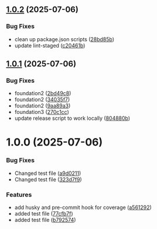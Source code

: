## [1.0.2](https://github.com/sunamo/sunodejs/compare/v1.0.1...v1.0.2) (2025-07-06)


### Bug Fixes

* clean up package.json scripts ([28bd85b](https://github.com/sunamo/sunodejs/commit/28bd85bd32b0c7364ffd077065ab8c7a78f4ddc3))
* update lint-staged ([c20461b](https://github.com/sunamo/sunodejs/commit/c20461bc9629dc0bc7241b582563d009edcf9be6))

## [1.0.1](https://github.com/sunamo/sunodejs/compare/v1.0.0...v1.0.1) (2025-07-06)


### Bug Fixes

* foundation2 ([2bd49c8](https://github.com/sunamo/sunodejs/commit/2bd49c8b52ceb3dd3afaaa4192c487a774ccee76))
* foundation2 ([34035f7](https://github.com/sunamo/sunodejs/commit/34035f769d139f2e756e98fff5c87d88c9bb4d8c))
* foundation2 ([9aa89a3](https://github.com/sunamo/sunodejs/commit/9aa89a3178148fa11047bf4a70efd573ada6f7cf))
* foundation3 ([270c1cc](https://github.com/sunamo/sunodejs/commit/270c1ccc714a414dddb4bd7ad618db4c0cca83fb))
* update release script to work locally ([804880b](https://github.com/sunamo/sunodejs/commit/804880b55c9e096398d402ac5a47351d6662418d))

# 1.0.0 (2025-07-06)


### Bug Fixes

* Changed test file ([a9d0211](https://github.com/sunamo/sunodejs/commit/a9d0211b249642ba18671e0104de0f91595b2fef))
* Changed test file ([323d7f9](https://github.com/sunamo/sunodejs/commit/323d7f9dd67a904379e999955e54a689e7b9bac0))


### Features

* add husky and pre-commit hook for coverage ([a561292](https://github.com/sunamo/sunodejs/commit/a56129251036600881458cbd93e1a3068c45859f))
* added test file ([77cfb7f](https://github.com/sunamo/sunodejs/commit/77cfb7fdee51ca75786c9f611a15a7efa7e252a2))
* added test file ([b792574](https://github.com/sunamo/sunodejs/commit/b7925747fd8885523b1f774b3ddba4fd24d408ae))
